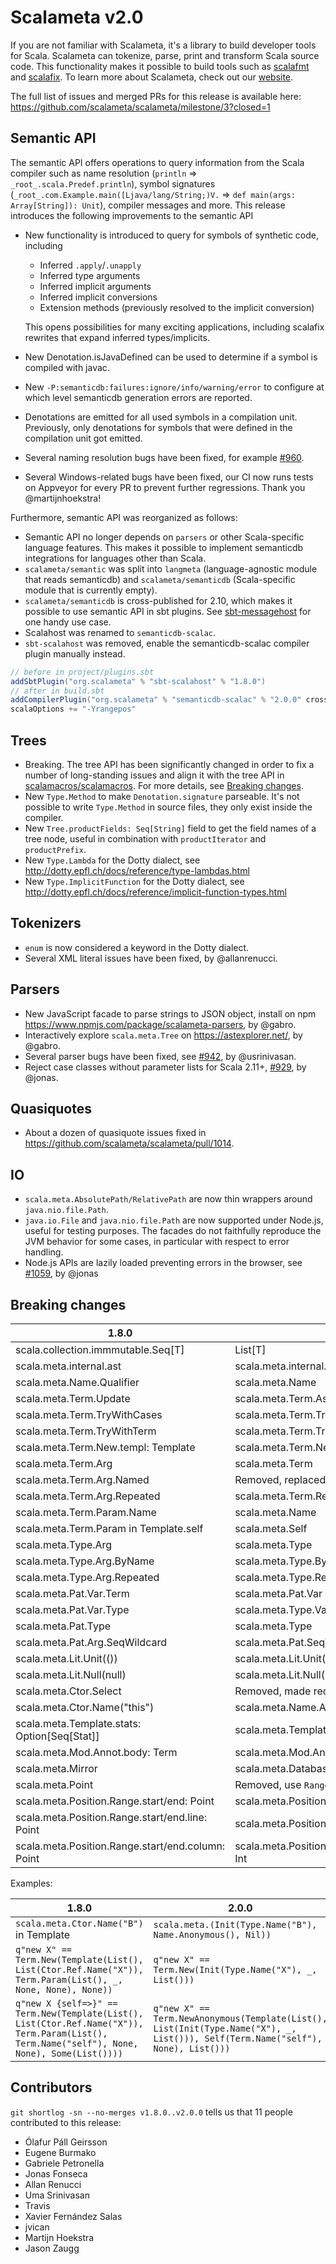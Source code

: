 # Scalameta v2.0

If you are not familiar with Scalameta, it's a library to build developer tools for Scala.
Scalameta can tokenize, parse, print and transform Scala source code.
This functionality makes it possible to build tools such as [scalafmt][] and [scalafix][].
To learn more about Scalameta, check out our [website][].

The full list of issues and merged PRs for this release is available here:
https://github.com/scalameta/scalameta/milestone/3?closed=1

## Semantic API

The semantic API offers operations to query information from the Scala compiler
such as name resolution (`println` => `_root_.scala.Predef.println`),
symbol signatures (`_root_.com.Example.main([Ljava/lang/String;)V.` => `def main(args: Array[String]): Unit`),
compiler messages and more. This release introduces the following improvements to the semantic API

- New functionality is introduced to query for symbols of synthetic code, including
  - Inferred `.apply`/`.unapply`
  - Inferred type arguments
  - Inferred implicit arguments
  - Inferred implicit conversions
  - Extension methods (previously resolved to the implicit conversion)

  This opens possibilities for many exciting applications, including scalafix
  rewrites that expand inferred types/implicits.
- New Denotation.isJavaDefined can be used to determine if a symbol is compiled with javac.
- New `-P:semanticdb:failures:ignore/info/warning/error` to configure at which
  level semanticdb generation errors are reported.
- Denotations are emitted for all used symbols in a compilation unit. Previously,
  only denotations for symbols that were defined in the compilation unit got emitted.
- Several naming resolution bugs have been fixed, for example [#960][].
- Several Windows-related bugs have been fixed, our CI now runs tests on Appveyor for every PR
  to prevent further regressions. Thank you @martijnhoekstra!

Furthermore, semantic API was reorganized as follows:

- Semantic API no longer depends on `parsers` or other Scala-specific language features.
  This makes it possible to implement semanticdb integrations for languages other than Scala.
- `scalameta/semantic` was split into `langmeta` (language-agnostic module that reads semanticdb)
  and `scalameta/semanticdb` (Scala-specific module that is currently empty).
- `scalameta/semanticdb` is cross-published for 2.10, which makes it possible to use semantic API
  in sbt plugins. See [sbt-messagehost](https://github.com/olafurpg/sbt-messagehost)
  for one handy use case.
- Scalahost was renamed to `semanticdb-scalac`.
- `sbt-scalahost` was removed, enable the semanticdb-scalac compiler plugin manually instead.

```scala
// before in project/plugins.sbt
addSbtPlugin("org.scalameta" % "sbt-scalahost" % "1.8.0")
// after in build.sbt
addCompilerPlugin("org.scalameta" % "semanticdb-scalac" % "2.0.0" cross CrossVersion.full)
scalaOptions += "-Yrangepos"
```

## Trees

- Breaking. The tree API has been significantly changed in order to fix a number of long-standing issues
  and align it with the tree API in [scalamacros/scalamacros](https://github.com/scalamacros/scalamacros).
  For more details, see [Breaking changes](#breaking-changes).
- New `Type.Method` to make `Denotation.signature` parseable. It's not possible to write `Type.Method`
  in source files, they only exist inside the compiler.
- New `Tree.productFields: Seq[String]` field to get the field names of a tree node, useful in combination
  with `productIterator` and `productPrefix`.
- New `Type.Lambda` for the Dotty dialect, see http://dotty.epfl.ch/docs/reference/type-lambdas.html
- New `Type.ImplicitFunction` for the Dotty dialect, see http://dotty.epfl.ch/docs/reference/implicit-function-types.html

## Tokenizers

- `enum` is now considered a keyword in the Dotty dialect.
- Several XML literal issues have been fixed, by @allanrenucci.

## Parsers

- New JavaScript facade to parse strings to JSON object, install on npm
  https://www.npmjs.com/package/scalameta-parsers, by @gabro.
- Interactively explore `scala.meta.Tree` on https://astexplorer.net/, by @gabro.
- Several parser bugs have been fixed, see [#942][], by @usrinivasan.
- Reject case classes without parameter lists for Scala 2.11+, [#929][], by @jonas.

## Quasiquotes

- About a dozen of quasiquote issues fixed in https://github.com/scalameta/scalameta/pull/1014.

## IO

- `scala.meta.AbsolutePath/RelativePath` are now thin wrappers around `java.nio.file.Path`.
- `java.io.File` and `java.nio.file.Path` are now supported under Node.js, useful for testing
  purposes. The facades do not faithfully reproduce the JVM behavior for some cases,
  in particular with respect to error handling.
- Node.js APIs are lazily loaded preventing errors in the browser, see [#1059][], by @jonas

## Breaking changes

| 1.8.0                                             | 2.0.0                                               |
| -----                                             | -----                                               |
| scala.collection.immmutable.Seq[T]                | List[T]                                             |
| scala.meta.internal.ast                           | scala.meta.internal.trees                           |
| scala.meta.Name.Qualifier                         | scala.meta.Name                                     |
| scala.meta.Term.Update                            | scala.meta.Term.Assign(Apply())                     |
| scala.meta.Term.TryWithCases                      | scala.meta.Term.Try                                 |
| scala.meta.Term.TryWithTerm                       | scala.meta.Term.TryWithHandler                      |
| scala.meta.Term.New.templ: Template               | scala.meta.Term.New.init: Init                      |
| scala.meta.Term.Arg                               | scala.meta.Term                                     |
| scala.meta.Term.Arg.Named                         | Removed, replaced with scala.meta.Term.Assign       |
| scala.meta.Term.Arg.Repeated                      | scala.meta.Term.Repeated                            |
| scala.meta.Term.Param.Name                        | scala.meta.Name                                     |
| scala.meta.Term.Param in Template.self            | scala.meta.Self                                     |
| scala.meta.Type.Arg                               | scala.meta.Type                                     |
| scala.meta.Type.Arg.ByName                        | scala.meta.Type.ByName                              |
| scala.meta.Type.Arg.Repeated                      | scala.meta.Type.Repeated                            |
| scala.meta.Pat.Var.Term                           | scala.meta.Pat.Var                                  |
| scala.meta.Pat.Var.Type                           | scala.meta.Type.Var                                 |
| scala.meta.Pat.Type                               | scala.meta.Type                                     |
| scala.meta.Pat.Arg.SeqWildcard                    | scala.meta.Pat.SeqWildcard                          |
| scala.meta.Lit.Unit(())                           | scala.meta.Lit.Unit()                               |
| scala.meta.Lit.Null(null)                         | scala.meta.Lit.Null()                               |
| scala.meta.Ctor.Select                            | Removed, made redundant.                            |
| scala.meta.Ctor.Name("this")                      | scala.meta.Name.Anonymous()                         |
| scala.meta.Template.stats: Option[Seq[Stat]]      | scala.meta.Template.stats: List[Stat]               |
| scala.meta.Mod.Annot.body: Term                   | scala.meta.Mod.Annot.init: Init                     |
| scala.meta.Mirror                                 | scala.meta.Database                                 |
| scala.meta.Point                                  | Removed, use `Range(start, start)` instead          |
| scala.meta.Position.Range.start/end: Point        | scala.meta.Position.Range.start/end: Int            |
| scala.meta.Position.Range.start/end.line: Point   | scala.meta.Position.Range.startLine/endLine: Int    |
| scala.meta.Position.Range.start/end.column: Point | scala.meta.Position.Range.startColumn/enColumn: Int |

Examples:

| 1.8.0                                                                                                                                        | 2.0.0                                                                                                                           |
| -----                                                                                                                                        | -----                                                                                                                           |
| `scala.meta.Ctor.Name("B")` in Template                                                                                                        | `scala.meta.(Init(Type.Name("B"), Name.Anonymous(), Nil))`                                                                        |
| `q"new X" == Term.New(Template(List(), List(Ctor.Ref.Name("X")), Term.Param(List(), _, None, None), None))`                                  | `q"new X" == Term.New(Init(Type.Name("X"), _, List()))`                                                                         |
| `q"new X {self=>}" == Term.New(Template(List(), List(Ctor.Ref.Name("X")), Term.Param(List(), Term.Name("self"), None, None), Some(List())))` | `q"new X" == Term.NewAnonymous(Template(List(), List(Init(Type.Name("X"), _, List())), Self(Term.Name("self"), None), List()))` |

## Contributors

`git shortlog -sn --no-merges v1.8.0..v2.0.0` tells us that 11 people contributed to this release:

- Ólafur Páll Geirsson
- Eugene Burmako
- Gabriele Petronella
- Jonas Fonseca
- Allan Renucci
- Uma Srinivasan
- Travis
- Xavier Fernández Salas
- jvican
- Martijn Hoekstra
- Jason Zaugg

[website]: http://scalameta.org
[scalafix]: https://scalacenter.github.io/scalafix/
[scalafmt]: http://scalameta.org/scalafmt/
[#1059]: https://github.com/scalameta/scalameta/issues/1059
[#942]: https://github.com/scalameta/scalameta/issues/942
[#929]: https://github.com/scalameta/scalameta/issues/929
[#960]: https://github.com/scalameta/scalameta/issues/960
